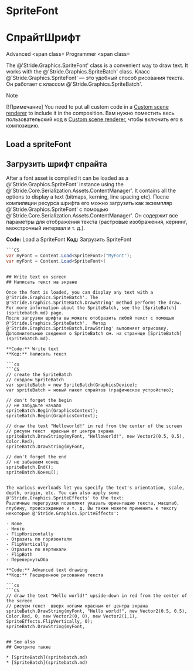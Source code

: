 # SpriteFont
# СпрайтШрифт

<span class="label label-doc-level">Advanced</span>
<span class=
<span class="label label-doc-audience">Programmer</span>
<span class=

The @'Stride.Graphics.SpriteFont' class is a convenient way to draw text. It works with the @'Stride.Graphics.SpriteBatch' class.
Класс @'Stride.Graphics.SpriteFont' — это удобный способ рисования текста.  Он работает с классом @'Stride.Graphics.SpriteBatch'.

>[!Note]
>[!Примечание]
>You need to put all custom code in a [Custom scene renderer](../graphics-compositor/custom-scene-renderers.md) to include it in the composition.
> Вам нужно поместить весь пользовательский код в [Custom scene renderer](../graphics-compositor/custom-scene-renderers.md), чтобы включить его в композицию.

## Load a spriteFont
## Загрузить шрифт спрайта

After a font asset is compiled it can be loaded as a @'Stride.Graphics.SpriteFont' instance using the @'Stride.Core.Serialization.Assets.ContentManager'. It contains all the options to display a text (bitmaps, kerning, line spacing etc).
После компиляции ресурса шрифта его можно загрузить как экземпляр @'Stride.Graphics.SpriteFont' с помощью @'Stride.Core.Serialization.Assets.ContentManager'.  Он содержит все параметры для отображения текста (растровые изображения, кернинг, межстрочный интервал и т. д.).

**Code:** Load a SpriteFont
**Код:** Загрузить SpriteFont

```cs
```CS
var myFont = Content.Load<SpriteFont>("MyFont");
var myFont = Content.Load<SpriteFont>(
```
```

## Write text on screen
## Написать текст на экране

Once the font is loaded, you can display any text with a @'Stride.Graphics.SpriteBatch'. The @'Stride.Graphics.SpriteBatch.DrawString' method performs the draw. For more information about the SpriteBatch, see the [SpriteBatch](spritebatch.md) page.
После загрузки шрифта вы можете отобразить любой текст с помощью @'Stride.Graphics.SpriteBatch'.  Метод @'Stride.Graphics.SpriteBatch.DrawString' выполняет отрисовку.  Дополнительные сведения о SpriteBatch см. на странице [SpriteBatch](spritebatch.md).

**Code:** Write text
**Код:** Написать текст

```cs
```CS
// create the SpriteBatch
// создаем SpriteBatch
var spriteBatch = new SpriteBatch(GraphicsDevice);
var spriteBatch = новый пакет спрайтов (графическое устройство);

// don't forget the begin
// не забудьте начало
spriteBatch.Begin(GraphicsContext);
spriteBatch.Begin(GraphicsContext);
 
// draw the text "Helloworld!" in red from the center of the screen
// рисуем текст  красным от центра экрана
spriteBatch.DrawString(myFont, "Helloworld!", new Vector2(0.5, 0.5), Color.Red);
spriteBatch.DrawString(myFont, 
 
// don't forget the end
// не забываем конец
spriteBatch.End();
spriteBatch.Конец();
```
```

The various overloads let you specify the text's orientation, scale, depth, origin, etc. You can also apply some @'Stride.Graphics.SpriteEffects' to the text:
Различные перегрузки позволяют указать ориентацию текста, масштаб, глубину, происхождение и т. д. Вы также можете применить к тексту некоторые @'Stride.Graphics.SpriteEffects':

- None
- Никто
- FlipHorizontally
- Отразить по горизонтали
- FlipVertically
- Отразить по вертикали
- FlipBoth
- ПеревернутьОба

**Code:** Advanced text drawing
**Код:** Расширенное рисование текста

```cs
```CS
// draw the text "Hello world!" upside-down in red from the center of the screen
// рисуем текст  вверх ногами красным от центра экрана
spriteBatch.DrawString(myFont, "Hello world!", new Vector2(0.5, 0.5), Color.Red, 0, new Vector2(0, 0), new Vector2(1,1), SpriteEffects.FlipVertically, 0);
spriteBatch.DrawString(myFont, 
```
```

## See also
## Смотрите также

* [SpriteBatch](spritebatch.md)
* [SpriteBatch](spritebatch.md)
